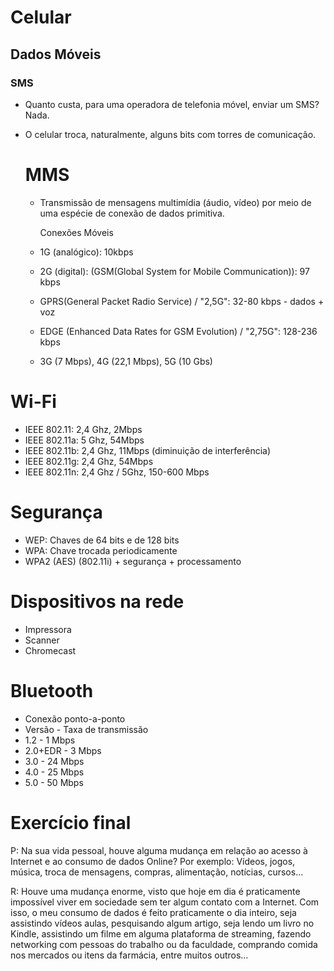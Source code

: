 # 							Celular

## 			Dados Móveis

### 	SMS

- Quanto custa, para uma operadora de telefonia móvel, enviar um SMS? Nada.

- O celular troca, naturalmente, alguns bits com torres de comunicação.

  

  # 		MMS

  - Transmissão de mensagens multimídia (áudio, vídeo) por meio de uma espécie de conexão de dados primitiva.

    

    Conexões Móveis

  - 1G (analógico): 10kbps

  - 2G (digital): (GSM(Global System for Mobile Communication)): 97 kbps

  - GPRS(General Packet Radio Service) / "2,5G": 32-80 kbps - dados + voz

  - EDGE (Enhanced Data Rates for GSM Evolution) / "2,75G": 128-236 kbps

  - 3G (7 Mbps), 4G (22,1 Mbps), 5G (10 Gbs)

# 							Wi-Fi

- IEEE 802.11: 2,4 Ghz, 2Mbps
- IEEE 802.11a:  5 Ghz, 54Mbps
- IEEE 802.11b: 2,4 Ghz, 11Mbps (diminuição de interferência)
- IEEE 802.11g: 2,4 Ghz, 54Mbps
- IEEE 802.11n: 2,4 Ghz / 5Ghz, 150-600 Mbps

# 						Segurança

- WEP: Chaves de 64 bits e de 128 bits
- WPA: Chave trocada periodicamente
- WPA2 (AES) (802.11i) + segurança + processamento

# Dispositivos na rede

- Impressora
- Scanner
- Chromecast

# 						Bluetooth

- Conexão ponto-a-ponto
- Versão - Taxa de transmissão
- 1.2  - 1 Mbps
- 2.0+EDR - 3 Mbps
- 3.0 - 24 Mbps
- 4.0 - 25 Mbps
- 5.0 - 50 Mbps



# Exercício final

P: Na sua vida pessoal, houve alguma mudança em relação ao acesso à Internet e ao consumo de dados Online? Por exemplo: Vídeos, jogos, música, troca de mensagens, compras, alimentação, notícias, cursos...

R: Houve uma mudança enorme, visto que hoje em dia é praticamente impossível viver em sociedade sem ter algum contato com a Internet. Com isso, o meu consumo de dados é feito praticamente o dia inteiro, seja assistindo vídeos aulas, pesquisando algum artigo, seja lendo um livro no Kindle, assistindo um filme em alguma plataforma de streaming, fazendo networking com pessoas do trabalho ou da faculdade, comprando comida nos mercados ou  itens da farmácia, entre muitos outros...









